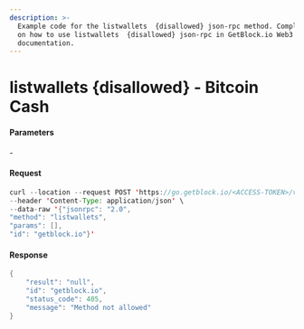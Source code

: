 ```yaml
---
description: >-
  Example code for the listwallets  {disallowed} json-rpc method. Сomplete guide
  on how to use listwallets  {disallowed} json-rpc in GetBlock.io Web3
  documentation.
---
```


# listwallets {disallowed} - Bitcoin Cash

#### Parameters

\-

#### Request

```java
curl --location --request POST 'https://go.getblock.io/<ACCESS-TOKEN>/v1/mainnet/' \
--header 'Content-Type: application/json' \
--data-raw '{"jsonrpc": "2.0",
"method": "listwallets",
"params": [],
"id": "getblock.io"}'
```

#### Response

```java
{
    "result": "null",
    "id": "getblock.io",
    "status_code": 405,
    "message": "Method not allowed"
}
```
